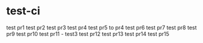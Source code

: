 # test-ci
test pr1
test pr2
test pr3
test pr4
test pr5 to pr4
test pr6
test pr7
test pr8
test pr9
test pr10
test pr11 - test3
test pr12
test pr13
test pr14
test pr15
